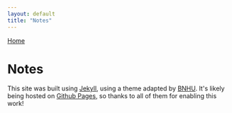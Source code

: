 ```yaml
---
layout: default
title: "Notes"
---
```


[Home](./)

# Notes

This site was built using [Jekyll](https://jekyllrb.com/), using a theme adapted by [BNHU](https://www.bodunhu.com/). It's likely being hosted on [Github Pages](https://pages.github.com/), so thanks to all of them for enabling this work!
